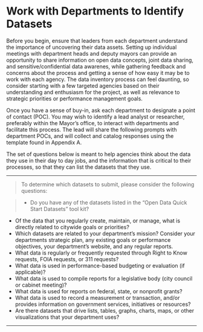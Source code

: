 # Work with Departments to Identify Datasets

Before you begin, ensure that leaders from each department understand the importance of uncovering their data assets. Setting up individual meetings with department heads and deputy mayors can provide an opportunity to share information on open data concepts, joint data sharing, and sensitive/confidential data awarenes, while gathering feedback and concerns about the process and getting a sense of how easy it may be to work with each agency. The data inventory process can feel daunting, so consider starting with a few targeted agencies based on their understanding and enthusiasm for the project, as well as relevance to strategic priorities or performance management goals.

Once you have a sense of buy-in, ask each department to designate a point of contact (POC). You may wish to identify a lead analyst or researcher, preferably within the Mayor’s office, to interact with departments and facilitate this process. The lead will share the following prompts with department POCs, and will collect and catalog responses using the template found in Appendix A.

The set of questions below is meant to help agencies think about the data they use in their day to day jobs, and the information that is critical to their processes, so that they can list the datasets that they use.
_____
> To determine which datasets to submit, please consider the following questions:

>* Do you have any of the datasets listed in the “Open Data Quick Start Datasets” tool kit?
* Of the data that you regularly create, maintain, or manage, what is directly related to citywide goals or priorities?
* Which datasets are related to your department’s mission? Consider your departments strategic plan, any existing goals or performance objectives, your department’s website, and any regular reports.
* What data is regularly or frequently requested through Right to Know requests, FOIA requests, or 311 requests?
* What data is used in performance-based budgeting or evaluation (if applicable)?
* What data is used to compile reports for a legislative body (city council or cabinet meeting)?
* What data is used for reports on federal, state, or nonprofit grants?
* What data is used to record a measurement or transaction, and/or provides information on government services, initiatives or resources?
* Are there datasets that drive lists, tables, graphs, charts, maps, or other visualizations that your department uses?

______
